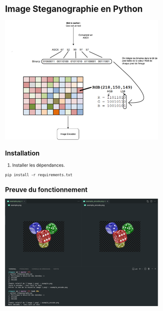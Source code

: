 # Image Steganographie en Python

![Explication encodage](./explication_encode.png)

## Installation

1. Installer les dépendances.

`pip install -r requirements.txt`

## Preuve du fonctionnement

![Explication encodage](./terminal.png)
